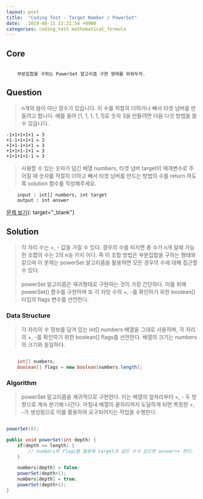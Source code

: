 ```yaml
---
layout: post
title:  "Coding Test - Target Number / PowerSet"
date:   2019-08-11 11:21:54 +0900
categories: coding_test mathematical_formula
---
```


## Core
```

	부분집합을 구하는 PowerSet 알고리즘 구현 형태를 외워두자.

```

## Question
> n개의 음이 아닌 정수가 있습니다. 이 수를 적절히 더하거나 빼서 타겟 넘버를 만들려고 합니다. 예를 들어 [1, 1, 1, 1, 1]로 숫자 3을 만들려면 다음 다섯 방법을 쓸 수 있습니다.

```
-1+1+1+1+1 = 3
+1-1+1+1+1 = 3
+1+1-1+1+1 = 3
+1+1+1-1+1 = 3
+1+1+1+1-1 = 3
```

> 사용할 수 있는 숫자가 담긴 배열 numbers, 타겟 넘버 target이 매개변수로 주어질 때 숫자를 적절히 더하고 빼서 타겟 넘버를 만드는 방법의 수를 return 하도록 solution 함수를 작성해주세요.

```
    input : int[] numbers, int target
    output : int answer
```
[문제 보기](https://programmers.co.kr/learn/courses/30/lessons/43165){: target="_blank"}

## Solution
>  각 자리 수는 +, - 값을 가질 수 있다.  경우의 수를 따지면 총 수가 n개 일때 가능한 조합의 수는 2의 n승 가지 이다. 즉 이 조합 방법은 부분집합을 구하는 형태와 같으며 이 문제는 powerSet 알고리즘을 활용하면 모든 경우의 수에 대해 접근할 수 있다. <br><br> powerSet 알고리즘은 재귀형태로 구현하는 것이 가장 간단하다. 이를 위해 powerSet() 함수를 구현하며 또 각 자릿 수의 +, -를 확인하기 위한 boolean[] 타입의 flags 변수를 선언한다.

### Data Structure
> 각 자리의 수 정보를 담겨 있는 int[] numbers 배열을 그대로 사용하며, 각 자리의 +, -를 확인하기 위한 boolean[] flags를 선언한다. 배열의 크기는 numbers의 크기와 동일하다.

```java

	int[] numbers;
	boolean[] flags = new boolean[numbers.length];

```

### Algorithm
> powerSet 알고리즘을 재귀적으로 구현한다. 이는 배열의 앞자리부터 +, - 두 방향으로 계속 분기해 나간다.
마침내 배열의 끝자리까지 도달하게 되면 특정한 +, -가 생성됨으로 이를 활용하여 요구되어지는 작업을 수행한다.

```java

powerSet(0);

public void powerSet(int depth) {
	if(depth == length) {
		// numbers와 flags를 활용해 target과 같은 수가 있으면 answer++ 한다.
	}

	numbers[depth] = false;
	powerSet(depth+1);
	numbers[depth] = true;
	powerSet(depth+1);
}
```
